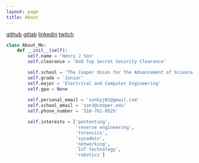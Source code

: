 ```yaml
---
layout: page
title: About
---
```

<a class='fixed' href="https://github.com/sonbyj01">github</a>
<a class='soon' href="https://git.sonbyj01.xyz/henry.son">gitlab</a>
<a class='improved' href="https://www.linkedin.com/in/sonbyj01/">linkedin</a>
<a class='added' href="https://twitch.tv/henryjson50">twitch</a>

```python
class About_Me:
    def __init__(self):
        self.name = 'Henry J Son'
        self.clearance = 'DoD Top Secret Security Clearance'

        self.school = 'The Cooper Union for the Advancement of Science and Art'
        self.grade = 'Junior'
        self.major = 'Electrical and Computer Engineering'
        self.gpa = None
        
        self.personal_email = 'sonbyj01@gmail.com'
        self.school_email = 'son3@cooper.edu'
        self.phone_number = '516-761-0525'

        self.interests = ['pentesting', 
                          'reverse engineering',
                          'forensics',
                          'sysadmin', 
                          'networking',
                          'IoT technology',
                          'robotics']
```